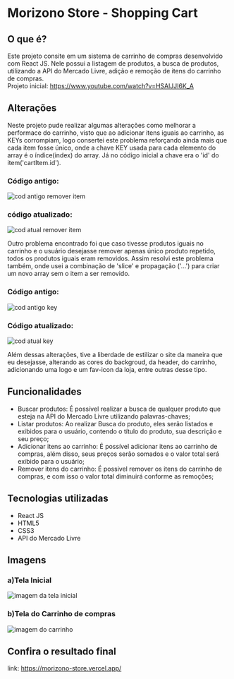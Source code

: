 # Morizono Store - Shopping Cart

## O que é?
Este projeto consite em um sistema de carrinho de compras desenvolvido com React JS. Nele possui a listagem de produtos, a busca de produtos, utilizando a API do Mercado Livre, 
adição e remoção de itens do carrinho de compras. <br>
Projeto inicial: https://www.youtube.com/watch?v=HSAlJJI6K_A

## Alterações

Neste projeto pude realizar algumas alterações como melhorar a performace do carrinho, visto que ao adicionar itens iguais ao carrinho, as KEYs corrompiam, 
logo consertei este problema reforçando ainda mais que cada item fosse único, onde a chave KEY usada para cada elemento do array é o índice(index) do array.
Já no código inicial a chave era o 'id' do item('cartItem.id'). <br>
### Código antigo:
![cod antigo remover item](https://github.com/juliohtm08/morizono-store/assets/102925073/066fd020-7f2b-44fc-bbf9-5971fc06365d)
### código atualizado: 
![cod atual remover item](https://github.com/juliohtm08/morizono-store/assets/102925073/f7bd890a-946e-4158-b880-4348ca46a24b)
    
Outro problema encontrado foi que caso tivesse produtos iguais no carrinho e o usuário desejasse
remover apenas único produto repetido, todos os produtos iguais eram removidos. Assim resolvi este problema também, onde usei a combinação de 'slice' e propagação ('...')
para criar um novo array sem o item a ser removido. <br>
### Código antigo: 
![cod antigo key](https://github.com/juliohtm08/morizono-store/assets/102925073/144379c6-4513-496d-a076-c362d0312cb6)
### Código atualizado:
![cod atual key](https://github.com/juliohtm08/morizono-store/assets/102925073/559fb424-7726-41a7-9246-4e055bd3df25)

Além dessas alterações, tive a liberdade de estilizar o site da maneira que eu desejasse, alterando as cores do backgroud, da header, do carrinho, 
adicionando uma logo e um fav-icon da loja, entre outras desse tipo.

## Funcionalidades

* Buscar produtos: É possível realizar a busca de qualquer produto que esteja na API do Mercado Livre utilizando palavras-chaves;
* Listar produtos: Ao realizar Busca do produto, eles serão listados e exibidos para o usuário, contendo o título do produto, sua descrição e seu preço;
* Adicionar itens ao carrinho: É possível adicionar itens ao carrinho de compras, além disso, seus preços serão somados e o valor total será exibido para o usuário;
* Remover itens do carrinho: É possivel remover os itens do carrinho de compras, e com isso o valor total diminuirá conforme as remoções;

## Tecnologias utilizadas
* React JS
* HTML5
* CSS3
* API do Mercado Livre

## Imagens
### a)Tela Inicial
![imagem da tela inicial](https://github.com/juliohtm08/morizono-store/assets/102925073/b45df1c0-eb06-4351-8af4-ecd1a925d09a)

### b)Tela do Carrinho de compras
![imagem do carrinho](https://github.com/juliohtm08/morizono-store/assets/102925073/81219d50-d738-4a4d-bcab-ace341213e91)

 ## Confira o resultado final 
 link: https://morizono-store.vercel.app/
